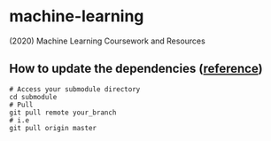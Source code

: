 # machine-learning
(2020) Machine Learning Coursework and Resources
## How to update the dependencies ([reference](https://imasters.com.br/desenvolvimento/utilizando-o-git-submodules))
```
# Access your submodule directory
cd submodule
# Pull
git pull remote your_branch
# i.e
git pull origin master
```
